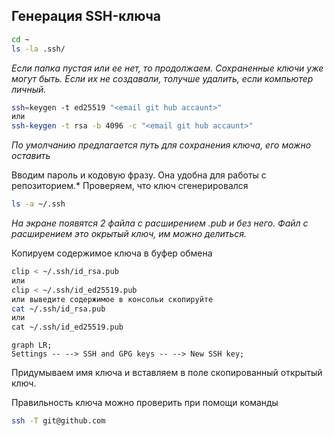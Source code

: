 ## Генерация SSH-ключа
```bash
cd ~
ls -la .ssh/
```
*Если папка пустая или ее нет, то продолжаем. Сохраненные ключи уже могут быть.*
*Если их не создавали, толучше удалить, если компьютер личный.*

```bash
ssh=keygen -t ed25519 "<email git hub accaunt>"
или
ssh-keygen -t rsa -b 4096 -c "<email git hub accaunt>"
```
*По умолчанию предлагается путь для сохранения ключа, его можно оставить*

Вводим пароль и кодовую фразу. Она удобна для работы с репозиторием.*
Проверяем, что ключ сгенерировался

```bash
ls -a ~/.ssh
```
*На экране появятся 2 файла с расширением .pub и без него. Файл с расширением это окрытый ключ, им можно делиться.*

Копируем содержимое ключа в буфер обмена
```bash
clip < ~/.ssh/id_rsa.pub
или
clip < ~/.ssh/id_ed25519.pub
или выведите содержимое в консольи скопируйте
cat ~/.ssh/id_rsa.pub
или
сat ~/.ssh/id_ed25519.pub
```

```mermaid
graph LR;
Settings -- --> SSH and GPG keys -- --> New SSH key;
```

Придумываем имя ключа и вставляем в поле скопированный открытый ключ.

Правильность ключа можно проверить при помощи команды
```bash
ssh -T git@github.com
```